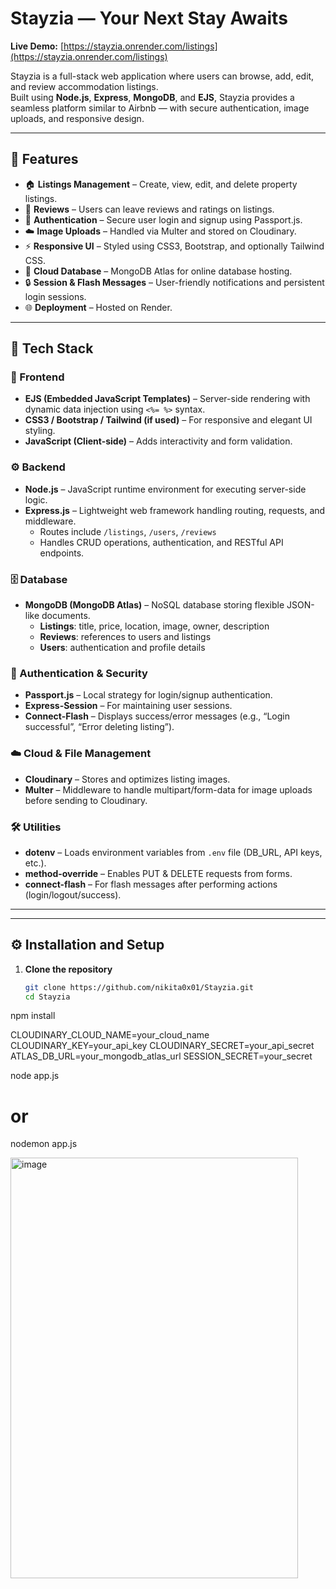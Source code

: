 #  Stayzia — Your Next Stay Awaits

**Live Demo:** [https://stayzia.onrender.com/listings](https://stayzia.onrender.com/listings)

Stayzia is a full-stack web application where users can browse, add, edit, and review accommodation listings.  
Built using **Node.js**, **Express**, **MongoDB**, and **EJS**, Stayzia provides a seamless platform similar to Airbnb — with secure authentication, image uploads, and responsive design.

---

## 🚀 Features

- 🏠 **Listings Management** – Create, view, edit, and delete property listings.
- 💬 **Reviews** – Users can leave reviews and ratings on listings.
- 🔐 **Authentication** – Secure user login and signup using Passport.js.
- ☁️ **Image Uploads** – Handled via Multer and stored on Cloudinary.
- ⚡ **Responsive UI** – Styled using CSS3, Bootstrap, and optionally Tailwind CSS.
- 💾 **Cloud Database** – MongoDB Atlas for online database hosting.
- 🔒 **Session & Flash Messages** – User-friendly notifications and persistent login sessions.
- 🌐 **Deployment** – Hosted on Render.

---

## 🧩 Tech Stack

### 🎨 Frontend
- **EJS (Embedded JavaScript Templates)** – Server-side rendering with dynamic data injection using `<%= %>` syntax.
- **CSS3 / Bootstrap / Tailwind (if used)** – For responsive and elegant UI styling.
- **JavaScript (Client-side)** – Adds interactivity and form validation.

### ⚙️ Backend
- **Node.js** – JavaScript runtime environment for executing server-side logic.
- **Express.js** – Lightweight web framework handling routing, requests, and middleware.
  - Routes include `/listings`, `/users`, `/reviews`
  - Handles CRUD operations, authentication, and RESTful API endpoints.

### 🗄️ Database
- **MongoDB (MongoDB Atlas)** – NoSQL database storing flexible JSON-like documents.
  - **Listings**: title, price, location, image, owner, description
  - **Reviews**: references to users and listings
  - **Users**: authentication and profile details

### 🔐 Authentication & Security
- **Passport.js** – Local strategy for login/signup authentication.
- **Express-Session** – For maintaining user sessions.
- **Connect-Flash** – Displays success/error messages (e.g., “Login successful”, “Error deleting listing”).

### ☁️ Cloud & File Management
- **Cloudinary** – Stores and optimizes listing images.
- **Multer** – Middleware to handle multipart/form-data for image uploads before sending to Cloudinary.

### 🛠️ Utilities
- **dotenv** – Loads environment variables from `.env` file (DB_URL, API keys, etc.).
- **method-override** – Enables PUT & DELETE requests from forms.
- **connect-flash** – For flash messages after performing actions (login/logout/success).

---


---

## ⚙️ Installation and Setup

1. **Clone the repository**
   ```bash
   git clone https://github.com/nikita0x01/Stayzia.git
   cd Stayzia
npm install

CLOUDINARY_CLOUD_NAME=your_cloud_name
CLOUDINARY_KEY=your_api_key
CLOUDINARY_SECRET=your_api_secret
ATLAS_DB_URL=your_mongodb_atlas_url
SESSION_SECRET=your_secret

node app.js
# or
nodemon app.js

<img width="460" height="673" alt="image" src="https://github.com/user-attachments/assets/ff14f70c-c6f9-4744-a36e-4b996cb64125" />


